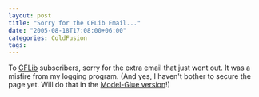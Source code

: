```yaml
---
layout: post
title: "Sorry for the CFLib Email..."
date: "2005-08-18T17:08:00+06:00"
categories: ColdFusion 
tags: 
---
```


To <a href="http://www.cflib.org">CFLib</a> subscribers, sorry for the extra email that just went out. It was a misfire from my logging program. (And yes, I haven't bother to secure the page yet. Will do that in the <a href="http://mg.cflib.org">Model-Glue version</a>!)
